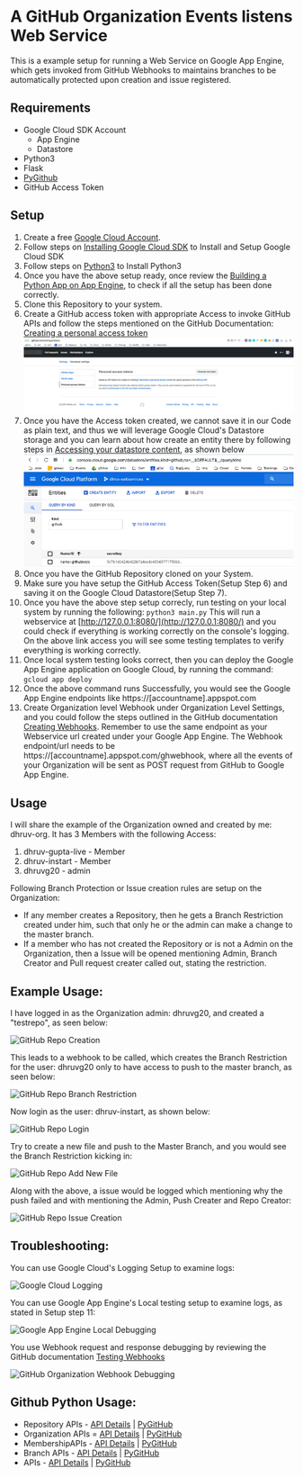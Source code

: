 # A GitHub Organization Events listens Web Service

This is a example setup for running a Web Service on Google App Engine, which gets invoked from GitHub Webhooks to maintains branches to be automatically protected upon creation and issue registered. 

## Requirements
* Google Cloud SDK Account
    * App Engine
    * Datastore
* Python3
* Flask
* [PyGithub](https://pygithub.readthedocs.io/en/latest/introduction.html)
* GitHub Access Token

## Setup
1. Create a free [Google Cloud Account](cloud.google.com/free/).
2. Follow steps on [Installing Google Cloud SDK](https://cloud.google.com/sdk/install) to Install and Setup Google Cloud SDK
3. Follow steps on [Python3](https://www.python.org/downloads/) to Install Python3
4. Once you have the above setup ready, once review the [Building a Python App on App Engine](https://cloud.google.com/appengine/docs/standard/python3/building-app), to check if all the setup has been done correctly. 
5. Clone this Repository to your system. 
6. Create a GitHub access token with appropriate Access to invoke GitHub APIs and follow the steps mentioned on the GitHub Documentation: [Creating a personal access token](https://help.github.com/en/github/authenticating-to-github/creating-a-personal-access-token-for-the-command-line)
![GitHub access token](/images/Token_Generation.png)
7. Once you have the Access token created, we cannot save it in our Code as plain text, and thus we will leverage Google Cloud's Datastore storage and you can learn about how create an entity there by following steps in [Accessing your datastore content](https://cloud.google.com/datastore/docs/concepts/entities), as shown below
![Google Cloud Datastore](/images/gCloud-Datastore.png)
9. Once you have the GitHub Repository cloned on your System. 
10. Make sure you have setup the GitHub Access Token(Setup Step 6) and saving it on the Google Cloud Datastore(Setup Step 7).
11. Once you have the above step setup correcly, run testing on your local system by running the following:
```python3 main.py```
This will run a webservice at [http://127.0.0.1:8080/](http://127.0.0.1:8080/) and you could check if everything is working correctly on the console's logging. 
On the above link access you will see some testing templates to verify everything is working correctly. 
12. Once local system testing looks correct, then you can deploy the Google App Engine application on Google Cloud, by running the command:
```gcloud app deploy```
13. Once the above command runs Successfully, you would see the Google App Engine endpoints like https://[accountname].appspot.com
14. Create Organization level Webhook under Organization Level Settings, and you could follow the steps outlined in the GitHub documentation [Creating Webhooks](https://developer.github.com/webhooks/creating/). Remember to use the same endpoint as your Webservice url created under your Google App Engine. The Webhook endpoint/url needs to be https://[accountname].appspot.com/ghwebhook, where all the events of your Organization will be sent as POST request from GitHub to Google App Engine.

## Usage
I will share the example of the Organization owned and created by me: dhruv-org.
It has 3 Members with the following Access:
1. dhruv-gupta-live - Member
2. dhruv-instart - Member
3. dhruvg20 - admin

Following Branch Protection or Issue creation rules are setup on the Organization: 
* If any member creates a Repository, then he gets a Branch Restriction created under him, such that only he or the admin can make a change to the master branch. 
* If a member who has not created the Repository or is not a Admin on the Organization, then a Issue will be opened mentioning Admin, Branch Creator and Pull request creater called out, stating the restriction. 

## Example Usage: 

I have logged in as the Organization admin: dhruvg20, and created a "testrepo", as seen below:

![GitHub Repo Creation](/images/Org-Github-Repo-Creation.png)

This leads to a webhook to be called, which creates the Branch Restriction for the user: dhruvg20 only to have access to push to the master branch, as seen below:

![GitHub Repo Branch Restriction](/images/Org-Github-Repo-Branch_Restrictioned.png)

Now login as the user: dhruv-instart, as shown below:

![GitHub Repo Login](/images/Org-GitHub-Login.png)

Try to create a new file and push to the Master Branch, and you would see the Branch Restriction kicking in:

![GitHub Repo Add New File](/images/Org-Github-Repo-Add_New_File.png)

Along with the above, a issue would be logged which mentioning why the push failed and with mentioning the Admin, Push Creater and Repo Creator:

![GitHub Repo Issue Creation](/images/Org-GitHub-Repo-Issue_Created.png)

## Troubleshooting:

You can use Google Cloud's Logging Setup to examine logs:

![Google Cloud Logging](/images/Google_Cloud_Logging.png)

You can use Google App Engine's Local testing setup to examine logs, as stated in Setup step 11:

![Google App Engine Local Debugging](/images/Google_App_Engine-Local_System-Debugging.png)

You use Webhook request and response debugging by reviewing the GitHub documentation [Testing Webhooks](https://developer.github.com/webhooks/testing/)

![GitHub Organization Webhook Debugging](/images/GitHub-Webhook-Requests.png)

## Github Python Usage:

* Repository APIs - [API Details](http://developer.github.com/v3/repos/) | [PyGitHub](https://pygithub.readthedocs.io/en/latest/github_objects/Repository.html)
* Organization APIs = [API Details](http://developer.github.com/v3/orgs/) | [PyGitHub](https://pygithub.readthedocs.io/en/latest/github_objects/Organization.html#organization)
* MembershipAPIs - [API Details](http://developer.github.com/v3/orgs/) | [PyGitHub](https://pygithub.readthedocs.io/en/latest/github_objects/Membership.html)
* Branch APIs - [API Details](https://developer.github.com/v3/repos/branches) | [PyGitHub](https://pygithub.readthedocs.io/en/latest/github_objects/Branch.html)
* APIs - [API Details]() | [PyGitHub]()